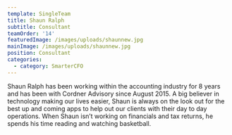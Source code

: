 ```yaml
---
template: SingleTeam
title: Shaun Ralph
subtitle: Consultant
teamOrder: '14'
featuredImage: /images/uploads/shaunnew.jpg
mainImage: /images/uploads/shaunnew.jpg
position: Consultant
categories:
  - category: SmarterCFO
---
```


Shaun Ralph has been working within the accounting industry for 8 years and has been with Cordner Advisory since August 2015. A big believer in technology making our lives easier, Shaun is always on the look out for the best up and coming apps to help out our clients with their day to day operations. When Shaun isn’t working on financials and tax returns, he spends his time reading and watching basketball.
